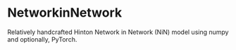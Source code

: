 # NetworkinNetwork
Relatively handcrafted Hinton Network in Network (NiN) model using numpy and optionally, PyTorch.
